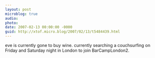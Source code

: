 ```yaml
---
layout: post
microblog: true
audio: 
photo: 
date: 2007-02-13 00:00:00 -0000
guid: http://xtof.micro.blog/2007/02/13/t5484439.html
---
```

eve is currently gone to buy wine. currently searching a couchsurfing on Friday and Saturday night in London to join BarCampLondon2. 
